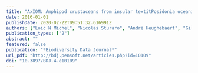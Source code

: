 ```yaml
---
title: "AxIOM: Amphipod crustaceans from insular textitPosidonia oceanica seagrass meadows"
date: 2016-01-01
publishDate: 2020-02-22T09:51:32.616991Z
authors: ["Loïc N Michel", "Nicolas Sturaro", "André Heughebaert", "Gilles Lepoint"]
publication_types: ["2"]
abstract: ""
featured: false
publication: "*Biodiversity Data Journal*"
url_pdf: "http://bdj.pensoft.net/articles.php?id=10109"
doi: "10.3897/BDJ.4.e10109"
---
```


